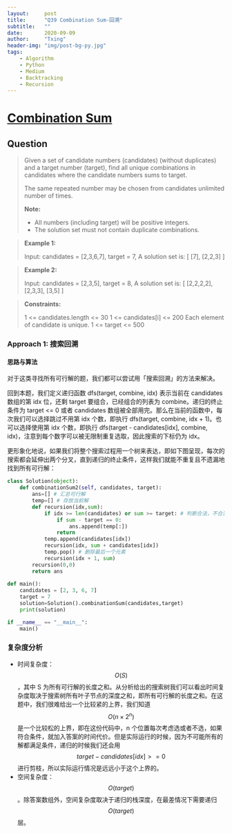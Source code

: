 ```yaml
---
layout:     post
title:      "Q39 Combination Sum-回溯"
subtitle:   ""
date:       2020-09-09
author:     "Txing"
header-img: "img/post-bg-py.jpg"
tags:
    - Algorithm
    - Python
    - Medium
    - Backtracking
    - Recursion
---
```


# [Combination Sum](https://leetcode-cn.com/problems/combination-sum/)

## Question

> Given a set of candidate numbers (candidates) (without duplicates) and a target number (target), find all unique combinations in candidates where the candidate numbers sums to target.
>
> The same repeated number may be chosen from candidates unlimited number of times.
>
> **Note:**
>
> - All numbers (including target) will be positive integers.
> - The solution set must not contain duplicate combinations.
>
> 

> **Example 1:**
>
> Input: candidates = [2,3,6,7], target = 7,
>A solution set is:
> [
>      [7],
>      [2,2,3]
>    ]
>    

> **Example 2:**
>
> Input: candidates = [2,3,5], target = 8,
> A solution set is:
> [
>   [2,2,2,2],
>   [2,3,3],
>   [3,5]
> ]

> **Constraints:**
>
> 1 <= candidates.length <= 30
> 1 <= candidates[i] <= 200
> Each element of candidate is unique.
> 1 <= target <= 500

### Approach 1: 搜索回溯
#### 思路与算法

对于这类寻找所有可行解的题，我们都可以尝试用「搜索回溯」的方法来解决。

回到本题，我们定义递归函数 dfs(target, combine, idx) 表示当前在 candidates 数组的第 idx 位，还剩 target 要组合，已经组合的列表为 combine。递归的终止条件为 target <= 0 或者 candidates 数组被全部用完。那么在当前的函数中，每次我们可以选择跳过不用第 idx 个数，即执行 dfs(target, combine, idx + 1)。也可以选择使用第 idx 个数，即执行 dfs(target - candidates[idx], combine, idx)，注意到每个数字可以被无限制重复选取，因此搜索的下标仍为 idx。

更形象化地说，如果我们将整个搜索过程用一个树来表达，即如下图呈现，每次的搜索都会延伸出两个分叉，直到递归的终止条件，这样我们就能不重复且不遗漏地找到所有可行解：

```python
class Solution(object):
    def combinationSum2(self, candidates, target):
        ans=[] # 汇总可行解
        temp=[] # 存放当前解
        def recursion(idx,sum):
            if idx >= len(candidates) or sum >= target: # 判断合法，不合法则检测是否满足target；合法则继续迭代
                if sum - target == 0:
                    ans.append(temp[:])
                return
            temp.append(candidates[idx])
            recursion(idx, sum + candidates[idx])
            temp.pop() # 删除最后一个元素
            recursion(idx + 1, sum)
        recursion(0,0)
        return ans
    
def main():
    candidates = [2, 3, 6, 7]
    target = 7
    solution=Solution().combinationSum(candidates,target)
    print(solution)

if __name__ == "__main__":
    main()

```

### 复杂度分析

- 时间复杂度：$$O(S)$$，其中 S 为所有可行解的长度之和。从分析给出的搜索树我们可以看出时间复杂度取决于搜索树所有叶子节点的深度之和，即所有可行解的长度之和。在这题中，我们很难给出一个比较紧的上界，我们知道 $$O(n \times 2^n)$$ 是一个比较松的上界，即在这份代码中，n 个位置每次考虑选或者不选，如果符合条件，就加入答案的时间代价。但是实际运行的时候，因为不可能所有的解都满足条件，递归的时候我们还会用 $$target - candidates[idx] >= 0$$ 进行剪枝，所以实际运行情况是远远小于这个上界的。
- 空间复杂度：$$O(\textit{target})$$。除答案数组外，空间复杂度取决于递归的栈深度，在最差情况下需要递归 $$O(\textit{target})$$ 层。




